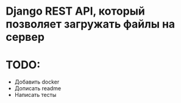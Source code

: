 # Django REST API, который позволяет загружать файлы на сервер

# TODO:
- Добавить docker
- Дописать readme
- Написать тесты
